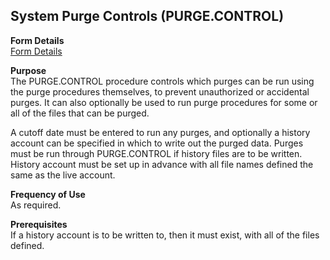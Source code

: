 ##  System Purge Controls (PURGE.CONTROL)

<PageHeader />

**Form Details**  
[ Form Details ](PURGE-CONTROL-1/README.md)   

**Purpose**  
The PURGE.CONTROL procedure controls which purges can be run using the purge
procedures themselves, to prevent unauthorized or accidental purges. It can
also optionally be used to run purge procedures for some or all of the files
that can be purged.  
  
A cutoff date must be entered to run any purges, and optionally a history
account can be specified in which to write out the purged data. Purges must be
run through PURGE.CONTROL if history files are to be written. History account
must be set up in advance with all file names defined the same as the live
account.

**Frequency of Use**  
As required.

**Prerequisites**  
If a history account is to be written to, then it must exist, with all of the
files defined.

<badge text= "Version 8.10.57" vertical="middle" />

<PageFooter />